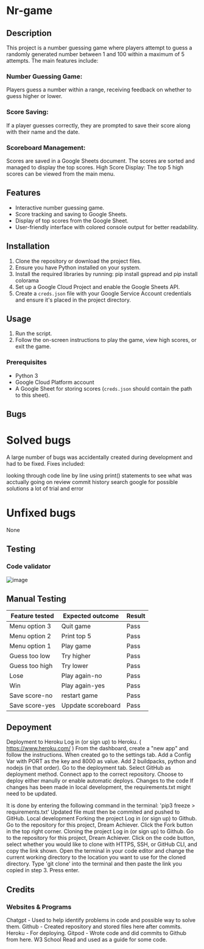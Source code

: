 # Nr-game
## Description
This project is a number guessing game where players attempt to guess a randomly generated number between 1 and 100 within a maximum of 5 attempts. The main features include:

### Number Guessing Game: 
Players guess a number within a range, receiving feedback on whether to guess higher or lower.

### Score Saving: 
If a player guesses correctly, they are prompted to save their score along with their name and the date.

### Scoreboard Management: 
Scores are saved in a Google Sheets document. The scores are sorted and managed to display the top scores.
High Score Display: The top 5 high scores can be viewed from the main menu.


## Features
- Interactive number guessing game.
- Score tracking and saving to Google Sheets.
- Display of top scores from the Google Sheet.
- User-friendly interface with colored console output for better readability.

## Installation
1. Clone the repository or download the project files.
2. Ensure you have Python installed on your system.
3. Install the required libraries by running: pip install gspread and pip install colorama
4. Set up a Google Cloud Project and enable the Google Sheets API.
5. Create a `creds.json` file with your Google Service Account credentials and ensure it's placed in the project directory.

## Usage
1. Run the script.
2. Follow the on-screen instructions to play the game, view high scores, or exit the game.

### Prerequisites
- Python 3
- Google Cloud Platform account
- A Google Sheet for storing scores (`creds.json` should contain the path to this sheet).

## Bugs
# Solved bugs
A large number of bugs was accidentally created during development and had to be fixed. Fixes included:

looking through code line by line
using print() statements to see what was acctually going on
review commit history
search google for possible solutions
a lot of trial and error
# Unfixed bugs
None


## Testing
### Code validator 
![image](https://github.com/Danielsudndqvist/nr-game/assets/163173315/3e31b3c7-c5d3-476b-bfcb-ad57cb6ddf87)



## Manual Testing 

| Feature tested |Expected outcome | Result |
| --- | --- | --- |
| Menu option 3 | Quit game | Pass |
| Menu option 2 | Print top 5 | Pass |
| Menu option 1 | Play game | Pass |
| Guess too low | Try higher | Pass |
| Guess too high | Try lower | Pass |
| Lose | Play again-no | Pass |
| Win | Play again-yes | Pass |
| Save score-no | restart game | Pass |
| Save score-yes | Uppdate scoreboard | Pass |


## Depoyment

Deployment to Heroku
Log in (or sign up) to Heroku. ( https://www.heroku.com/ )
From the dashboard, create a "new app" and follow the instructions.
When created go to the settings tab.
Add a Config Var with PORT as the key and 8000 as value.
Add 2 buildpacks, python and nodejs (in that order).
Go to the deployment tab.
Select GitHub as deployment method.
Connect app to the correct repository.
Choose to deploy either manully or enable automatic deploys.
Changes to the code
If changes has been made in local development, the requirements.txt might need to be updated.

It is done by entering the following command in the terminal: 'pip3 freeze > requirements.txt'
Updated file must then be commited and pushed to GitHub.
Local development
Forking the project
Log in (or sign up) to Github.
Go to the repository for this project, Dream Achiever.
Click the Fork button in the top right corner.
Cloning the project
Log in (or sign up) to Github.
Go to the repository for this project, Dream Achiever.
Click on the code button, select whether you would like to clone with HTTPS, SSH, or GitHub CLI, and copy the link shown.
Open the terminal in your code editor and change the current working directory to the location you want to use for the cloned directory. Type 'git clone' into the terminal and then paste the link you copied in step 3.
Press enter.


## Credits

### Websites & Programs
Chatgpt - Used to help identify problems in code and possible way to solve them.
Github - Created repository and stored files here after commits.
Heroku - For deploying.
Gitpod - Wrote code and did commits to Github from here.
W3 School Read and used as a guide for some code.


